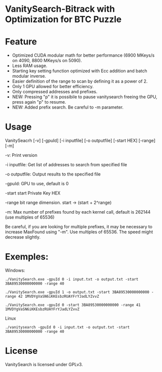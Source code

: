 # VanitySearch-Bitrack with Optimization for BTC Puzzle 

# Feature

<ul>
  <li>Optimized CUDA modular math for better performance (6900 MKeys/s on 4090, 8800 MKeys/s on 5090).</li>
  <li>Less RAM usage.</li>
  <li>Starting key setting function optimized with Ecc addition and batch modular inverse.</li>
  <li>Easier definition of the range to scan by defining it as a power of 2.</li>
  <li>Only 1 GPU allowed for better efficiency.</li>
  <li>Only compressed addresses and prefixes.</li>
  <li>NEW: Pressing "p" it is possibile to pause vanitysearch freeing the GPU, press again "p" to resume.</li>
  <li>NEW: Added prefix search. Be careful to -m parameter.</li>
</ul>

# Usage


VanitySeacrh [-v] [-gpuId] [-i inputfile] [-o outputfile] [-start HEX] [-range] [-m]

 -v: Print version
 
 -i inputfile: Get list of addresses to search from specified file
 
 -o outputfile: Output results to the specified file
 
 -gpuId: GPU to use, default is 0
 
 -start start Private Key HEX
 
 -range bit range dimension. start -> (start + 2^range)

 -m: Max number of prefixes found by each kernel call, default is 262144 (use multiples of 65536)


Be careful, if you are looking for multiple prefixes, it may be necessary to increase MaxFound using "-m". Use multiples of 65536. The speed might decrease slightly.
 

# Exemples:

Windows:


```./VanitySearch.exe -gpuId 0 -i input.txt -o output.txt -start 3BA89530000000000 -range 40```

```./VanitySearch.exe -gpuId 1 -o output.txt -start 3BA89530000000000 -range 42 1MVDYgVaSN6iKKEsbzRUAYFrYJadLYZvvZ```

```./VanitySearch.exe -gpuId 0 -start 3BA89530000000000 -range 41 1MVDYgVaSN6iKKEsbzRUAYFrYJadLYZvvZ ```

Linux

```./vanitysearch -gpuId 0 -i input.txt -o output.txt -start 3BA89530000000000 -range 40```


# License

VanitySearch is licensed under GPLv3.
